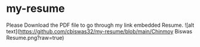 # my-resume
Please Download the PDF file to go through my link embedded Resume. 
![alt text](https://github.com/cbiswas32/my-resume/blob/main/Chinmoy Biswas Resume.png?raw=true)
